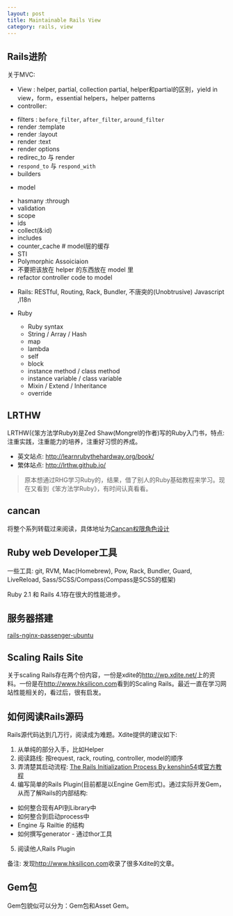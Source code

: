 ```yaml
---
layout: post
title: Maintainable Rails View
category: rails, view
---
```


## Rails进阶

关于MVC: 

*  View : helper, partial, collection partial, helper和partial的区别，yield in view，form，essential helpers，helper patterns
*  controller: 
  - filters : `before_filter`, `after_filter`, `around_filter`
  - render :template
  - render :layout
  - render :text
  - render options
  - redirec_to 与 render
  - `respond_to` 与 `respond_with`
  - builders
*  model
  -  hasmany :through
  -  validation
  -  scope
  -  ids
  -  collect(&:id)
  -  includes
  -  counter_cache # model层的缓存
  -  STI
  -  Polymorphic Assoiciaion
  -  不要把该放在 helper 的东西放在 model 里
  -  refactor controller code to model

* Rails: RESTful, Routing, Rack, Bundler, 不唐突的(Unobtrusive) Javascript ,I18n

* Ruby
  - Ruby syntax
  - String / Array / Hash
  - map
  - lambda
  - self
  - block
  - instance method / class method
  - instance variable / class variable
  - Mixin / Extend / Inheritance
  - override

## LRTHW

LRTHW(《笨方法学Ruby》)是Zed Shaw(Mongrel的作者)写的Ruby入门书，特点: 注重实践，注重能力的培养，注重好习惯的养成。

* 英文站点: <http://learnrubythehardway.org/book/>
* 繁体站点: <http://lrthw.github.io/>

> 原本想通过RHG学习Ruby的，结果，借了别人的Ruby基础教程来学习。现在又看到《笨方法学Ruby》，有时间认真看看。

## cancan

将整个系列转载过来阅读，具体地址为[Cancan权限角色设计]()

## Ruby web Developer工具

一些工具: git, RVM, Mac(Homebrew), Pow, Rack, Bundler, Guard, LiveReload, Sass/SCSS/Compass(Compass是SCSS的框架)

Ruby 2.1 和 Rails 4.1存在很大的性能进步。

## 服务器搭建

[rails-nginx-passenger-ubuntu](https://github.com/jnstq/rails-nginx-passenger-ubuntu)

## Scaling Rails Site

关于scaling Rails存在两个份内容，一份是xdite的<http://wp.xdite.net/>上的资料。一份是在<http://www.hksilicon.com>看到的Scaling Rails。最近一直在学习网站性能相关的，看过后，很有启发。

## 如何阅读Rails源码

Rails源代码达到几万行，阅读成为难题。Xdite提供的建议如下: 

1. 从单纯的部分入手，比如Helper
2. 阅读路线: 按request, rack, routing, controller, model的顺序
3. 弄清楚其启动流程: [The Rails Initialization Process By kenshin54](http://railscasts-china.com/episodes/the-rails-initialization-process-by-kenshin54)或[官方教程](http://guides.rubyonrails.org/initialization.html)
4. 编写简单的Rails Plugin(目前都是以Engine Gem形式)。通过实际开发Gem，从而了解Rails的内部结构: 
  - 如何整合现有API到Library中
  - 如何整合到启动process中
  - Engine 与 Railtie 的结构
  - 如何撰写generator - 通过thor工具
5. 阅读他人Rails Plugin

备注: 发现<http://www.hksilicon.com>收录了很多Xdite的文章。

## Gem包

Gem包貌似可以分为：Gem包和Asset Gem。
